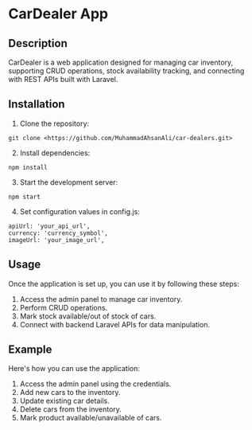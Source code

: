# CarDealer App

## Description
CarDealer is a web application designed for managing car inventory, supporting CRUD operations, stock availability tracking, and connecting with REST APIs built with Laravel.

## Installation
1. Clone the repository:
```
git clone <https://github.com/MuhammadAhsanAli/car-dealers.git>
```

2. Install dependencies:

```
npm install
```

3. Start the development server:

```
npm start
```

4. Set configuration values in config.js:

```
apiUrl: 'your_api_url',
currency: 'currency_symbol',
imageUrl: 'your_image_url',
```

## Usage
Once the application is set up, you can use it by following these steps:

1. Access the admin panel to manage car inventory.
2. Perform CRUD operations.
3. Mark stock available/out of stock of cars.
4. Connect with backend Laravel APIs for data manipulation.

## Example
Here's how you can use the application:

1. Access the admin panel using the credentials.
2. Add new cars to the inventory.
3. Update existing car details.
4. Delete cars from the inventory.
5. Mark product available/unavailable of cars.
